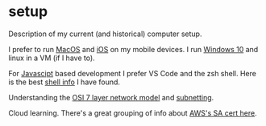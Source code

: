 # setup
Description of my current (and historical) computer setup.

I prefer to run [MacOS](/MacOS.md) and [iOS](/iOS.md) on my mobile devices. I run [Windows 10](/Windows10.md) and linux in a VM (if I have to).

For [Javascipt](/javascript.md) based development I prefer VS Code and the zsh shell. Here is the best [shell info](https://developer.apple.com/library/archive/documentation/OpenSource/Conceptual/ShellScripting/Introduction/Introduction.html#//apple_ref/doc/uid/TP40004268-TP40003516-SW1) I have found.

Understanding the [OSI 7 layer network model](https://www.freecodecamp.org/news/osi-model-networking-layers-explained-in-plain-english/) and [subnetting](https://www.freecodecamp.org/news/subnet-cheat-sheet-24-subnet-mask-30-26-27-29-and-other-ip-address-cidr-network-references/).

Cloud learning. There's a great grouping of info about [AWS's SA cert here](https://github.com/keenanromain/AWS-SAA-C02-Study-Guide).
